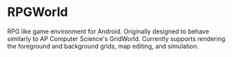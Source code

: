 RPGWorld
========

RPG like game environment for Android. Originally designed to behave similarly to AP Computer Science's GridWorld. Currently supports rendering the foreground and background grids, map editing, and simulation.
